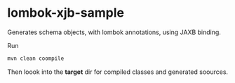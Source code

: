 # lombok-xjb-sample

Generates schema objects, with lombok annotations, using JAXB binding.

Run
```bash
mvn clean coompile
```

Then loook into the **target** dir for compiled classes and generated soources.

